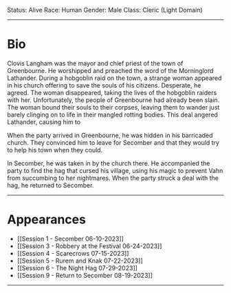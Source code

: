 Status: Alive
Race: Human
Gender: Male
Class: Cleric (Light Domain)

---
# Bio

Clovis Langham was the mayor and chief priest of the town of Greenbourne. He worshipped and preached the word of the Morninglord Lathander. During a hobgoblin raid on the town, a strange woman appeared in his church offering to save the souls of his citizens. Desperate, he agreed. The woman disappeared, taking the lives of the hobgoblin raiders with her. Unfortunately, the people of Greenbourne had already been slain. The woman bound their souls to their corpses, leaving them to wander just barely clinging on to life in their mangled rotting bodies. This deal angered Lathander, causing him to 

When the party arrived in Greenbourne, he was hidden in his barricaded church. They convinced him to leave for Secomber and that they would try to help his town when they could.

In Secomber, he was taken in by the church there. He accompanied the party to find the hag that cursed his village, using his magic to prevent Vahn from succumbing to her nightmares. When the party struck a deal with the hag, he returned to Secomber.

---
# Appearances

- [[Session 1 - Secomber 06-10-2023]]
- [[Session 3 - Robbery at the Festival 06-24-2023]]
- [[Session 4 - Scarecrows 07-15-2023]]
- [[Session 5 - Rurem and Knak 07-22-2023]]
- [[Session 6 - The Night Hag 07-29-2023]]
- [[Session 9 - Return to Secomber 08-19-2023]]

---